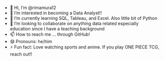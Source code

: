 - 👋 Hi, I’m @rimamura12
- 👀 I’m interested in becoming a Data Analyst!!
- 🌱 I’m currently learning SQL, Tableau, and Excel. Also little bit of Python
- 💞️ I’m looking to collaborate on anything data related especially education since I have a teaching background
- 📫 How to reach me ... through GitHub!
- 😄 Pronouns: he/him
- ⚡ Fun fact: Love watching sports and anime. If you play ONE PIECE TCG, reach out!!

<!---
rimamura12/rimamura12 is a ✨ special ✨ repository because its `README.md` (this file) appears on your GitHub profile.
You can click the Preview link to take a look at your changes.
--->
